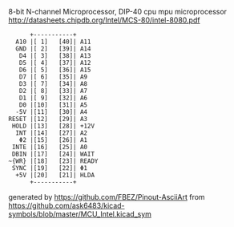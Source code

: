 8-bit N-channel Microprocessor, DIP-40
cpu mpu microprocessor
http://datasheets.chipdb.org/Intel/MCS-80/intel-8080.pdf


	      +-----------+
	  A10 |[ 1]   [40]| A11
	  GND |[ 2]   [39]| A14
	   D4 |[ 3]   [38]| A13
	   D5 |[ 4]   [37]| A12
	   D6 |[ 5]   [36]| A15
	   D7 |[ 6]   [35]| A9
	   D3 |[ 7]   [34]| A8
	   D2 |[ 8]   [33]| A7
	   D1 |[ 9]   [32]| A6
	   D0 |[10]   [31]| A5
	  -5V |[11]   [30]| A4
	RESET |[12]   [29]| A3
	 HOLD |[13]   [28]| +12V
	  INT |[14]   [27]| A2
	   Φ2 |[15]   [26]| A1
	 INTE |[16]   [25]| A0
	 DBIN |[17]   [24]| WAIT
	~{WR} |[18]   [23]| READY
	 SYNC |[19]   [22]| Φ1
	  +5V |[20]   [21]| HLDA
	      +-----------+


generated by https://github.com/FBEZ/Pinout-AsciiArt from https://github.com/ask6483/kicad-symbols/blob/master/MCU_Intel.kicad_sym